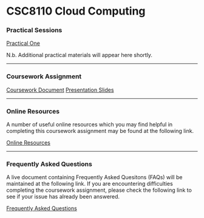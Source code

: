 CSC8110 Cloud Computing
=======

### Practical Sessions ###

[Practical One](PracticalOne.md)

N.b. Additional practical materials will appear here shortly.

---
### Coursework Assignment ###

[Coursework Document](CSC8110%20Coursework%20Assignment%202014-15.pdf)
[Presentation Slides](CSC8110%20Presentation%20Slides%202014-15.pdf)

---

### Online Resources ###

A number of useful online resources which you may find helpful in completing this coursework assignment may be found at the following link.

[Online Resources](OnlineResources.md)

---

### Frequently Asked Questions ###

A live document containing Frequently Asked Quesitons (FAQs) will be maintained at the following link. If you are encountering difficulties completing the coursework assignment, please check the following link to see if your issue has already been answered.

[Frequently Asked Questions](FrequentlyAskedQuestions.md)
